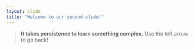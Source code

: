 ```yaml
---
layout: slide
title: "Welcome to our second slide!"
---
```

>**It takes persistence to learn something complex.**
Use the left arrow to go back!
